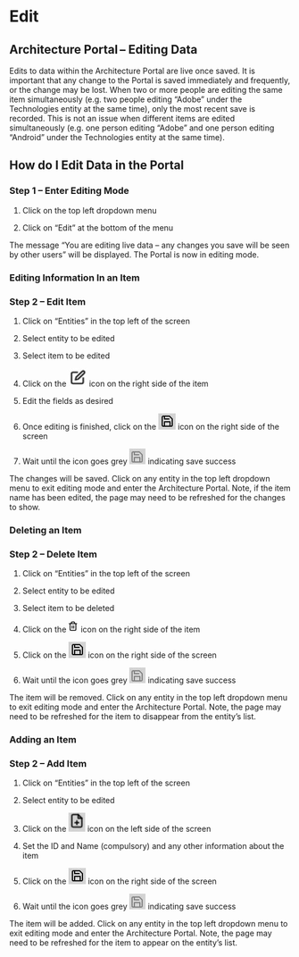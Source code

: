 # Edit

## Architecture Portal – Editing Data

Edits to data within the Architecture Portal are live once saved. It is important that any change to the Portal is saved immediately and frequently, or the change may be lost. When two or more people are editing the same item simultaneously (e.g. two people editing “Adobe” under the Technologies entity at the same time), only the most recent save is recorded. This is not an issue when different items are edited simultaneously (e.g. one person editing “Adobe” and one person editing “Android” under the Technologies entity at the same time). 

## How do I Edit Data in the Portal

### Step 1 – Enter Editing Mode

1. Click on the top left dropdown menu

2. Click on “Edit” at the bottom of the menu

The message “You are editing live data – any changes you save will be seen by other users” will be displayed. The Portal is now in editing mode.

### Editing Information In an Item

### Step 2 – Edit Item

1. Click on “Entities” in the top left of the screen

2. Select entity to be edited

3. Select item to be edited

4. Click on the ![alt edit](img/Editing-Image.jpg) icon on the right side of the item

5. Edit the fields as desired

6. Once editing is finished, click on the ![alt save](img/Save-button.jpg) icon on the right side of the screen

7. Wait until the icon goes grey ![alt saved](img/Saved-button.jpg) indicating save success

The changes will be saved. Click on any entity in the top left dropdown menu to exit editing mode and enter the Architecture Portal. Note, if the item name has been edited, the page may need to be refreshed for the changes to show.

### Deleting an Item

### Step 2 – Delete Item

1. Click on “Entities” in the top left of the screen

2. Select entity to be edited

3. Select item to be deleted

4. Click on the ![alt delete](img/Delete-button.jpg) icon on the right side of the item

5. Click on the ![alt save](img/Save-button.jpg) icon on the right side of the screen

6. Wait until the icon goes grey ![alt saved](img/Saved-button.jpg) indicating save success

The item will be removed. Click on any entity in the top left dropdown menu to exit editing mode and enter the Architecture Portal. Note, the page may need to be refreshed for the item to disappear from the entity’s list.

### Adding an Item

### Step 2 – Add Item

1. Click on “Entities” in the top left of the screen

2. Select entity to be edited

3. Click on the ![alt add](img/Add-button.jpg) icon on the left side of the screen

4. Set the ID and Name (compulsory) and any other information about the item

5. Click on the ![alt save](img/Save-button.jpg) icon on the right side of the screen

6. Wait until the icon goes grey ![alt saved](img/Saved-button.jpg) indicating save success

The item will be added. Click on any entity in the top left dropdown menu to exit editing mode and enter the Architecture Portal. Note, the page may need to be refreshed for the item to appear on the entity’s list.